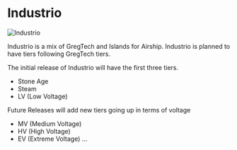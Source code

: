 # Industrio

![Industrio](https://cdn.discordapp.com/icons/1407791308801577021/ff36c8e1cbf5d0fcfaa54a511d98a6a5.png)

Industrio is a mix of GregTech and Islands for Airship. Industrio is planned to have tiers following GregTech tiers. 

The initial release of Industrio will have the first three tiers.

- Stone Age
- Steam
- LV (Low Voltage)

Future Releases will add new tiers going up in terms of voltage

- MV (Medium Voltage)
- HV (High Voltage)
- EV (Extreme Voltage)
...

